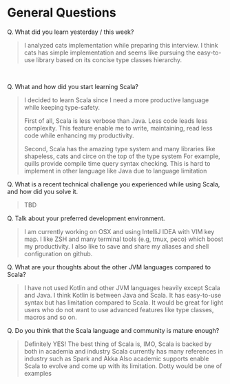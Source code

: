 # General Questions

Q. What did you learn yesterday / this week?

> I analyzed cats implementation while preparing this interview. 
I think cats has simple implementation and seems like pursuing the easy-to-use library based on its concise type classes hierarchy.

<br/>

Q. What and how did you start learning Scala?

> I decided to learn Scala since I need a more productive language while keeping type-safety.
>
> First of all, Scala is less verbose than Java. Less code leads less complexity. 
This feature enable me to write, maintaining, read less code while enhancing my productivity.
>  
> Second, Scala has the amazing type system and many libraries like shapeless, cats and circe on the top of the type system 
> For example, quills provide compile time query syntax checking. This is hard to implement in other language like Java due to language limitation   

Q. What is a recent technical challenge you experienced while using Scala, and how did you solve it.

> TBD

Q. Talk about your preferred development environment. 

> I am currently working on OSX and using IntelliJ IDEA with VIM key map. 
I like ZSH and many terminal tools (e.g, tmux, peco) which boost my productivity.
I also like to save and share my aliases and shell configuration on github.

Q. What are your thoughts about the other JVM languages compared to Scala?

> I have not used Kotlin and other JVM languages heavily except Scala and Java. 
I think Kotlin is between Java and Scala. It has easy-to-use syntax but has limitation compared to Scala.
It would be great for light users who do not want to use advanced features like type classes, macros and so on.

Q. Do you think that the Scala language and community is mature enough?

> Definitely YES! The best thing of Scala is, IMO, Scala is backed by both in academia and industry
> Scala currently has many references in industry such as Spark and Akka 
> Also academic supports enable Scala to evolve and come up with its limitation. Dotty would be one of examples   
